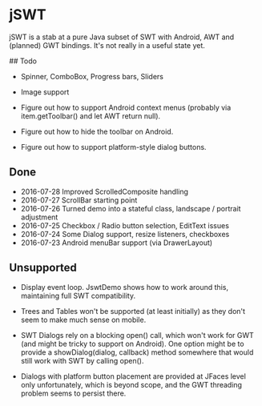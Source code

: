 # jSWT

jSWT is a stab at a pure Java subset of SWT with Android, AWT and (planned) GWT bindings.
It's not really in a useful state yet.

## Todo

- Spinner, ComboBox, Progress bars, Sliders

- Image support

- Figure out how to support Android context menus (probably via item.getToolbar() and let AWT return null).

- Figure out how to hide the toolbar on Android.

- Figure out how to support platform-style dialog buttons.

## Done

- 2016-07-28 Improved ScrolledComposite handling
- 2016-07-27 ScrollBar starting point
- 2016-07-26 Turned demo into a stateful class, landscape / portrait adjustment
- 2016-07-25 Checkbox / Radio button selection, EditText issues
- 2016-07-24 Some Dialog support, resize listeners, checkboxes
- 2016-07-23 Android menuBar support (via DrawerLayout)


## Unsupported

- Display event loop. JswtDemo shows how to work around this, maintaining full SWT compatibility.

- Trees and Tables won't be supported (at least initially) as they don't seem to make much sense on mobile.

- SWT Dialogs rely on a blocking open() call, which won't work for GWT (and might be tricky to support on Android).
  One option might be to provide a showDialog(dialog, callback) method somewhere that would still work with SWT by
  calling open().

- Dialogs with platform button placement are provided at JFaces level only unfortunately, which is beyond scope,
  and the GWT threading problem seems to persist there.


